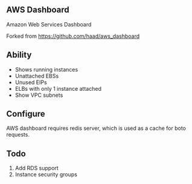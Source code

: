 ## AWS Dashboard

Amazon Web Services Dashboard

Forked from https://github.com/haad/aws_dashboard

## Ability

* Shows running instances
* Unattached EBSs
* Unused EIPs
* ELBs with only 1 instance attached
* Show VPC subnets

## Configure

AWS dashboard requires redis server, which is used as a cache for boto requests.

## Todo

1) Add RDS support
2) Instance security groups
